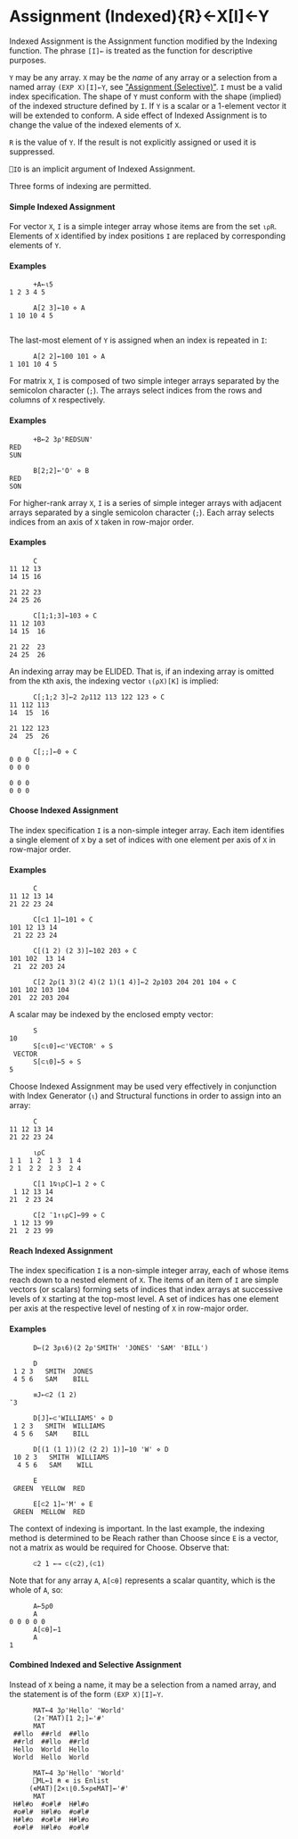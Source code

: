




<h1 class="heading"><span class="name">Assignment (Indexed)</span><span class="command">{R}←X[I]←Y</span></h1>

Indexed Assignment is the Assignment function modified by the Indexing function.  The phrase `[I]←` is treated as the function for descriptive purposes.


`Y` may be any array.  `X` may be the *name* of any array or a selection from a named array `(EXP X)[I]←Y`, see ["Assignment (Selective)"](assignment-selective.md).  `I` must be a valid index specification.  The shape of `Y` must conform with the shape (implied) of the indexed structure defined by `I`.  If `Y` is a scalar or a 1-element vector it will be extended to conform.  A side effect of Indexed Assignment is to change the value of the indexed elements of `X`.


`R` is the value of `Y`.  If the result is not explicitly assigned or used it is suppressed.


`⎕IO` is an implicit argument of Indexed Assignment.


Three forms of indexing are permitted.


#### Simple Indexed Assignment


For vector `X`, `I` is a simple integer array whose items are from the set `⍳⍴R`.  Elements of `X` identified by index positions `I` are replaced by corresponding elements of `Y`.

#### Examples
```apl
      +A←⍳5
1 2 3 4 5
 
      A[2 3]←10 ⋄ A
1 10 10 4 5
 
```


The last-most element of `Y` is assigned when an index is repeated in `I`:
```apl
      A[2 2]←100 101 ⋄ A
1 101 10 4 5
```


For matrix `X`, `I` is composed of two simple integer arrays separated by the semicolon character (`;`).  The arrays select indices from the rows and columns of `X` respectively.

#### Examples
```apl
      +B←2 3⍴'REDSUN'
RED
SUN
 
      B[2;2]←'O' ⋄ B
RED
SON
```


For higher-rank array `X`, `I` is a series of simple integer arrays with adjacent arrays separated by a single semicolon character (`;`).  Each array selects indices from an axis of `X` taken in row-major order.

#### Examples
```apl
      C
11 12 13
14 15 16
 
21 22 23
24 25 26
 
      C[1;1;3]←103 ⋄ C
11 12 103
14 15  16
 
21 22  23
24 25  26
```


An indexing array may be ELIDED.  That is, if an indexing array is omitted from the `K`th axis, the indexing vector `⍳(⍴X)[K]` is implied:
```apl
      C[;1;2 3]←2 2⍴112 113 122 123 ⋄ C
11 112 113
14  15  16
 
21 122 123
24  25  26
 
      C[;;]←0 ⋄ C
0 0 0
0 0 0
 
0 0 0
0 0 0
```

#### Choose Indexed Assignment


The index specification `I` is a non-simple integer array. Each item identifies a single element of `X` by a set of indices with one element per axis of `X` in row-major order.

#### Examples
```apl
      C
11 12 13 14
21 22 23 24
 
      C[⊂1 1]←101 ⋄ C
101 12 13 14
 21 22 23 24
 
      C[(1 2) (2 3)]←102 203 ⋄ C
101 102  13 14
 21  22 203 24
 
      C[2 2⍴(1 3)(2 4)(2 1)(1 4)]←2 2⍴103 204 201 104 ⋄ C
101 102 103 104
201  22 203 204
```


A scalar may be indexed by the enclosed empty vector:
```apl
      S
10
      S[⊂⍳0]←⊂'VECTOR' ⋄ S
 VECTOR 
      S[⊂⍳0]←5 ⋄ S
5
```


Choose Indexed Assignment may be used very effectively in conjunction with Index Generator (`⍳`) and Structural functions in order to assign into an array:
```apl
      C
11 12 13 14
21 22 23 24
 
      ⍳⍴C
1 1  1 2  1 3  1 4
2 1  2 2  2 3  2 4
 
      C[1 1⍉⍳⍴C]←1 2 ⋄ C
 1 12 13 14
21  2 23 24
 
      C[2 ¯1↑⍳⍴C]←99 ⋄ C
 1 12 13 99
21  2 23 99
```

#### Reach Indexed Assignment


The index specification `I` is a non-simple integer array, each of whose items reach down to a nested element of `X`.  The items of an item of `I` are simple vectors (or scalars) forming sets of indices that index arrays at successive levels of `X` starting at the top-most level.  A set of indices has one element per axis at the respective level of nesting of `X` in row-major order.

#### Examples
```apl
      D←(2 3⍴⍳6)(2 2⍴'SMITH' 'JONES' 'SAM' 'BILL')
 
      D
 1 2 3   SMITH  JONES
 4 5 6   SAM    BILL
 
      ≡J←⊂2 (1 2)
¯3
 
      D[J]←⊂'WILLIAMS' ⋄ D
 1 2 3   SMITH  WILLIAMS
 4 5 6   SAM    BILL
 
      D[(1 (1 1))(2 (2 2) 1)]←10 'W' ⋄ D
 10 2 3   SMITH  WILLIAMS
  4 5 6   SAM    WILL
 
      E
 GREEN  YELLOW  RED
 
      E[⊂2 1]←'M' ⋄ E
 GREEN  MELLOW  RED
```


The context of indexing is important.  In the last example, the indexing method is determined to be Reach rather than Choose since `E` is a vector, not a matrix as would be required for Choose.  Observe that:
```apl
      ⊂2 1 ←→ ⊂(⊂2),(⊂1)
```


Note that for any array `A`, `A[⊂⍬]` represents a scalar quantity, which is the whole of `A`, so:
```apl
      A←5⍴0
      A
0 0 0 0 0
      A[⊂⍬]←1
      A
1
```

#### Combined Indexed and Selective Assignment


Instead of `X` being a name, it may be a selection from a named array, and the statement is of the form `(EXP X)[I]←Y`.
```apl
      MAT←4 3⍴'Hello' 'World'
      (2↑¨MAT)[1 2;]←'#'
      MAT
 ##llo  ##rld  ##llo 
 ##rld  ##llo  ##rld 
 Hello  World  Hello 
 World  Hello  World
```
```apl
      MAT←4 3⍴'Hello' 'World'
      ⎕ML←1 ⍝ ∊ is Enlist
     (∊MAT)[2×⍳⌊0.5×⍴∊MAT]←'#'
      MAT
 H#l#o  #o#l#  H#l#o 
 #o#l#  H#l#o  #o#l# 
 H#l#o  #o#l#  H#l#o 
 #o#l#  H#l#o  #o#l# 
```


